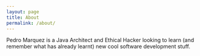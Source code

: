 ```yaml
---
layout: page
title: About
permalink: /about/
---
```


Pedro Marquez is a Java Architect and Ethical Hacker looking to learn (and remember what has already learnt) new cool software development stuff.